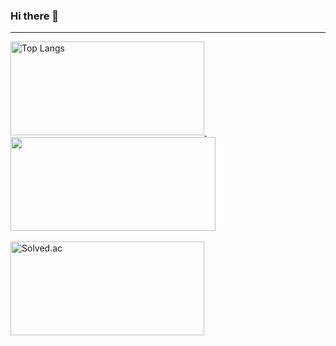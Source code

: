 ### Hi there 👋
<!--
[![Header](https://capsule-render.vercel.app/api?type=waving&height=200&color=gradient&text=Cozy-hn's%20github&fontAlign=50&textBg=false&fontSize=60)](https://github.com/cozy-hn)
-->
<hr>

<div>
  <a href="https://github.com/cozy-hn">
    <img src="https://github-readme-stats.vercel.app/api/top-langs/?username=cozy-hn&layout=compact&theme=radical&hide_progress=true" alt="Top Langs" width="310" height="150"/>
  </a>
  &nbsp;&nbsp;&nbsp;
  <a href="https://github.com/anuraghazra/github-readme-stats">
    <img src="https://github-readme-stats.vercel.app/api?type=rect&text=RECT&fontAlign=30&fontSize=30&desc=Use%20theme&descAlign=60&descAlignY=50&theme=radical&username=cozy-hn" width="328" height="150" />
  </a>
</div>
<br>
<div>
  <a href="https://solved.ac/profile/jhk2721">
    <img src="http://mazassumnida.wtf/api/v2/generate_badge?boj=jhk2721" alt="Solved.ac" width="310" height="150"/>
  </a>
</div>
